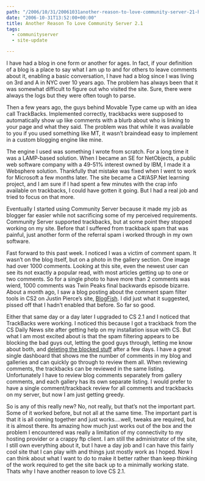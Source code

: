 ```yaml
---
path: "/2006/10/31/20061031another-reason-to-love-community-server-21-html/" 
date: "2006-10-31T13:52:00+00:00" 
title: Another Reason To Love Community Server 2.1
tags:
  - communityserver
  - site-update

---
```

I have had a blog in one form or another for ages. In fact, if your definition of a blog is a place to say what I am up to and for others to leave comments about it, enabling a basic conversation, I have had a blog since I was living on 3rd and A in NYC over 10 years ago. The problem has always been that it was somewhat difficult to figure out who visited the site. Sure, there were always the logs but they were often tough to parse.

Then a few years ago, the guys behind Movable Type came up with an idea call TrackBacks. Implemented correctly, trackbacks were supposed to automatically show up like comments with a blurb about who is linking to your page and what they said. The problem was that while it was available to you if you used something like MT, it wasn&#8217;t braindead easy to implement in a custom blogging engine like mine.

The engine I used was something I wrote from scratch. For a long time it was a LAMP-based solution. When I became an SE for NetObjects, a public web software company with a 49-51% interest owned by IBM, I made it a Websphere solution. Thankfully that mistake was fixed when I went to work for Microsoft a few months later. The site became a C#/ASP.Net learning project, and I am sure if I had spent a few minutes with the crap info available on trackbacks, I could have gotten it going. But I had a real job and tried to focus on that more.

Eventually&nbsp;I started using Community Server because it made my job as blogger far easier while not sacrificing some of my perceived requirements. Community Server supported trackbacks, but at some point they stopped working on my site. Before that I suffered from trackback spam that was painful, just another form of the referral spam i worked through in my own software.

Fast forward to this past week. I noticed I was a victim of comment spam. It wasn&#8217;t on the blog itself, but on a photo in the gallery section. One image had over 1000 comments. Looking at this site, even the newest user can see its not exactly a popular read, with most articles getting up to one or two comments. So for a single photo to have more than 2 comments was wierd, 1000 comments was Twin Peaks final backwards episode bizarre. About a month ago, I saw a blog posting about the comment spam filter tools in CS2 on Justin Pierce&#8217;s site,&nbsp;<a href="http://blog.ninjafish.net/archive/2006/09/25/A-Story-About-Comment-Spam.aspx" class="broken_link">BlogFish</a>. I did just what it suggested, pissed off that I hadn&#8217;t enabled that before. So far so good.

Either that same day or a day later I upgraded to CS 2.1 and I noticed that TrackBacks were working. I noticed this because I got a trackback from the CS Daily News site after getting help on my&nbsp;installation issue with CS.&nbsp;But what I am most excited about is that the spam filtering appears to be blocking the bad guys out, letting the good guys through, letting me know about both, and&nbsp;<a href="http://joeriksson.com/archive/2006/08/30/Deleting-Auto_2D00_Deleted-Spam-comments.aspx" class="broken_link">deleting the blocked stuff</a>&nbsp;after a few days. I have a great single dashboard that shows me the number of comments in my blog and galleries and can quickly go through to review them all. When reviewing comments, the trackbacks can be reviewed in the same listing. Unfortunately I have to review blog comments separately from gallery comments, and each gallery has its own separate listing. I would prefer to have a single comment/trackback review for all comments and trackbacks on my server, but now I am just getting greedy.

So is any of this really new? No, not really, but that&#8217;s not the important part. Some of it worked before, but not all at the same time.&nbsp;The important part is that it is all coming together and just works&#8230;.well, tweaks are required, but it is almost there. Its amazing how much just works out of the box and the problem I encountered was really a limitation of my connectivity to my hosting provider or a crappy ftp client. I am still the administrator of the site, I still own everything about it, but I have a day job and I can have this fairly cool site that I can play with and things just mostly work as I hoped. Now I can think about what I want to do to make it better rather than keep thinking of the work required to get the site back up to a minimally working state. Thats why I have another reason to love CS 2.1.
